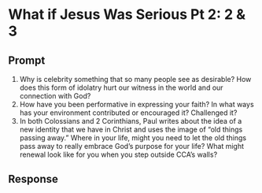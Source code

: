 # What if Jesus Was Serious Pt 2: 2 & 3

## Prompt

1. Why is celebrity something that so many people see as desirable? How does this form of idolatry hurt our witness in the world and our connection with God?
2. How have you been performative in expressing your faith? In what ways has your environment contributed or encouraged it? Challenged it?
3. In both Colossians and 2 Corinthians, Paul writes about the idea of a new identity that we have in Christ and uses the image of “old things passing away.” Where in your life, might you need to let the old things pass away to really embrace God’s purpose for your life? What might renewal look like for you when you step outside CCA’s walls?

## Response
